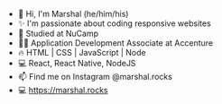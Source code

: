- 👋 Hi, I'm Marshal (he/him/his)
- ✨ I'm passionate about coding responsive websites
- 🚀 Studied at NuCamp 
- 🧑‍💻 Application Development Associate at Accenture
- 🔥 HTML | CSS | JavaScript | Node
- 💻 React, React Native, NodeJS
- 📫 Find me on Instagram @marshal.rocks
- 💻 https://marshal.rocks

<!---
remarshal/remarshal is a ✨ special ✨ repository because its `README.md` (this file) appears on your GitHub profile.
You can click the Preview link to take a look at your changes.
--->
